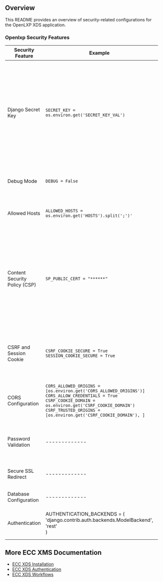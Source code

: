 ## Overview
This README provides an overview of security-related configurations for the OpenLXP XDS application.

### Openlxp Security Features
| Security Feature  | Example | Description |
| ------------- | ------------- |  ------------- |
| Django Secret Key | `SECRET_KEY = os.environ.get('SECRET_KEY_VAL')`| The SECRET_KEY setting is a secret unique to your particular Django installation. It is used in various places to provide a source of cryptographically secure pseudo-randomness. You must keep this value secret. A leakage of this value could lead to various attacks. </br> </br> The secret key is fetched from an environment variable SECRET_KEY_VAL. You should set this environment variable in your production environment and ensure it is not checked into version control systems. |
| Debug Mode | `DEBUG = False` | Ensure that DEBUG is set to False in your production environment to prevent sensitive data from being displayed in error messages. |
| Allowed Hosts | `ALLOWED_HOSTS = os.environ.get('HOSTS').split(';')'` | Set the ALLOWED_HOSTS to the hostname or IP address of your server. For multiple hosts, separate them with a semicolon (;) |
| Content Security Policy (CSP) | `SP_PUBLIC_CERT = "******"` |  The Content Security Policy (CSP) helps prevent a wide range of attacks, including Cross-site scripting (XSS) and other code-injection attacks. In your settings.py file, you'll find CSP configurations such as CSP_DEFAULT_SRC and CSP_SCRIPT_SRC. </br> </br> The source for each content type is currently set to 'self', meaning it only allows resources from the same origin. Adjust these settings to suit your specific needs.|
| CSRF and Session Cookie | `CSRF_COOKIE_SECURE = True` </br> `SESSION_COOKIE_SECURE = True`|  CSRF_COOKIE_SECURE and SESSION_COOKIE_SECURE settings ensure that the CSRF and session cookies will only be sent over HTTPS. This is essential in a production environment to prevent session ID theft. |
| CORS Configuration | `CORS_ALLOWED_ORIGINS = [os.environ.get('CORS_ALLOWED_ORIGINS')]`<br/>`CORS_ALLOW_CREDENTIALS = True` <br/>`CSRF_COOKIE_DOMAIN = os.environ.get('CSRF_COOKIE_DOMAIN')` </br>`CSRF_TRUSTED_ORIGINS = [os.environ.get('CSRF_COOKIE_DOMAIN'), ]`|  Set CORS_ALLOWED_ORIGINS to the domains allowed to access your API. CORS_ALLOW_CREDENTIALS should be True to allow cookies to be included in cross-origin HTTP requests. |
| Password Validation | ------------- |  Django enforces strong passwords with its set of password validators, configured in AUTH_PASSWORD_VALIDATORS in the Settings.py. |
| Secure SSL Redirect | ------------- |  If TESTING is not set to 'true', all non-HTTPS requests are redirected to HTTPS, thanks to SECURE_SSL_REDIRECT. |
| Database Configuration | ------------- |  Configure your database settings under DATABASES in your environment variables.|
| Authentication | AUTHENTICATION_BACKENDS = (</br>'django.contrib.auth.backends.ModelBackend',</br>'rest'</br>) |  The authentication backends are set to Django's ModelBackend and the REST framework's TokenAuthentication method. |


## More ECC XMS Documentation
 - [ECC XDS Installation](docs/xds_install.md)
 - [ECC XDS Authentication](docs/openlxp_auth.md)
 - [ECC XDS Workflows](docs/xds_workflow.md)